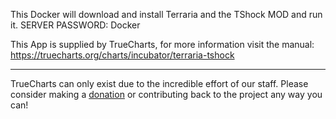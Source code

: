 This Docker will download and install Terraria and the TShock MOD and run it. SERVER PASSWORD: Docker


This App is supplied by TrueCharts, for more information visit the manual: https://truecharts.org/charts/incubator/terraria-tshock

---

TrueCharts can only exist due to the incredible effort of our staff.
Please consider making a [donation](https://truecharts.org/docs/about/sponsor) or contributing back to the project any way you can!
